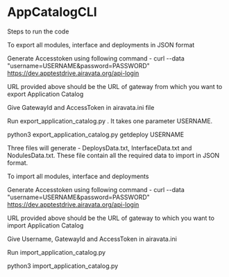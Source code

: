 # AppCatalogCLI

Steps to run the code

To export all modules, interface and deployments in JSON format

Generate Accesstoken using following command -
curl --data "username=USERNAME&password=PASSWORD" https://dev.apptestdrive.airavata.org/api-login

URL provided above should be the URL of gateway from which you want to export Application Catalog

Give GatewayId and AccessToken in airavata.ini file

Run export_application_catalog.py . It takes one parameter USERNAME.

python3 export_application_catalog.py getdeploy USERNAME

Three files will generate - DeploysData.txt, InterfaceData.txt and NodulesData.txt. These file contain all the required data to import in JSON format.

To import all modules, interface and deployments

Generate Accesstoken using following command -
curl --data "username=USERNAME&password=PASSWORD" https://dev.apptestdrive.airavata.org/api-login

URL provided above should be the URL of gateway to which you want to import Application Catalog

Give Username, GatewayId and AccessToken in airavata.ini

Run import_application_catalog.py

python3 import_application_catalog.py
